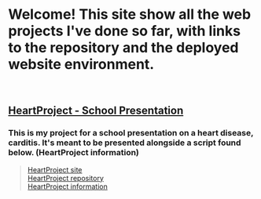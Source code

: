 # Welcome! This site show all the web projects I've done so far, with links to the repository and the deployed website environment.

<br>

## <u>HeartProject - School Presentation</u> <br>
### This is my project for a school presentation on a heart disease, carditis. It's meant to be presented alongside a script found below. (HeartProject information)

> [HeartProject site](https://snowynx.github.io/HeartProject) <br>
> [HeartProject repository](https://github.com/Snowynx/HeartProject) <br>
> [HeartProject information](https://github.com/Snowynx/HeartProject/blob/master/INFORMATION.md)

